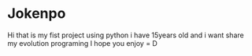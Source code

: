 # Jokenpo
Hi that is my fist project using python i have 15years old and i want share my evolution programing I hope you enjoy = D
